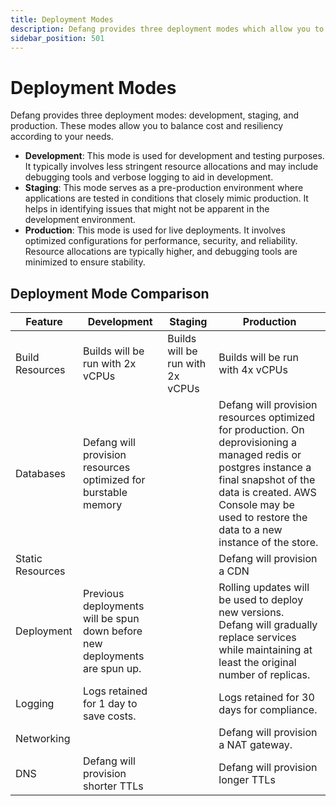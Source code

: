 ```yaml
---
title: Deployment Modes
description: Defang provides three deployment modes which allow you to balance cost and resiliency.
sidebar_position: 501
---
```


# Deployment Modes

Defang provides three deployment modes: development, staging, and production. These modes allow you to balance cost and resiliency according to your needs.

* **Development**: This mode is used for development and testing purposes. It typically involves less stringent resource allocations and may include debugging tools and verbose logging to aid in development.
* **Staging**: This mode serves as a pre-production environment where applications are tested in conditions that closely mimic production. It helps in identifying issues that might not be apparent in the development environment.
* **Production**: This mode is used for live deployments. It involves optimized configurations for performance, security, and reliability. Resource allocations are typically higher, and debugging tools are minimized to ensure stability.

## Deployment Mode Comparison

| Feature | Development | Staging | Production |
|-|-|-|-|
| Build Resources | Builds will be run with 2x vCPUs | Builds will be run with 2x vCPUs | Builds will be run with 4x vCPUs |
| Databases | Defang will provision resources optimized for burstable memory | | Defang will provision resources optimized for production. On deprovisioning a managed redis or postgres instance a final snapshot of the data is created. AWS Console may be used to restore the data to a new instance of the store. |
| Static Resources | | | Defang will provision a CDN |
| Deployment | Previous deployments will be spun down before new deployments are spun up. | | Rolling updates will be used to deploy new versions. Defang will gradually replace services while maintaining at least the original number of replicas. |
| Logging | Logs retained for 1 day to save costs. | | Logs retained for 30 days for compliance. |
| Networking | | | Defang will provision a NAT gateway. |
| DNS | Defang will provision shorter TTLs | | Defang will provision longer TTLs |

